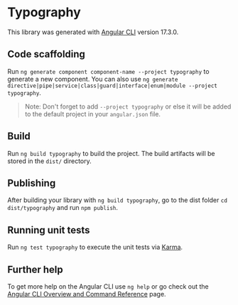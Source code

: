 # Typography

This library was generated with [Angular CLI](https://github.com/angular/angular-cli) version 17.3.0.

## Code scaffolding

Run `ng generate component component-name --project typography` to generate a new component. You can also use `ng generate directive|pipe|service|class|guard|interface|enum|module --project typography`.
> Note: Don't forget to add `--project typography` or else it will be added to the default project in your `angular.json` file. 

## Build

Run `ng build typography` to build the project. The build artifacts will be stored in the `dist/` directory.

## Publishing

After building your library with `ng build typography`, go to the dist folder `cd dist/typography` and run `npm publish`.

## Running unit tests

Run `ng test typography` to execute the unit tests via [Karma](https://karma-runner.github.io).

## Further help

To get more help on the Angular CLI use `ng help` or go check out the [Angular CLI Overview and Command Reference](https://angular.io/cli) page.
